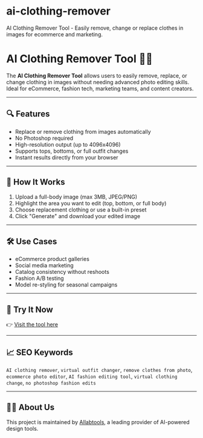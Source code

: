 # ai-clothing-remover
AI Clothing Remover Tool - Easily remove, change or replace clothes in images for ecommerce and marketing.
# AI Clothing Remover Tool 👕✨

The **AI Clothing Remover Tool** allows users to easily remove, replace, or change clothing in images without needing advanced photo editing skills. Ideal for eCommerce, fashion tech, marketing teams, and content creators.

---

## 🔍 Features

- Replace or remove clothing from images automatically  
- No Photoshop required  
- High-resolution output (up to 4096x4096)  
- Supports tops, bottoms, or full outfit changes  
- Instant results directly from your browser

---

## 📸 How It Works

1. Upload a full-body image (max 3MB, JPEG/PNG)
2. Highlight the area you want to edit (top, bottom, or full body)
3. Choose replacement clothing or use a built-in preset
4. Click "Generate" and download your edited image

---

## 🛠 Use Cases

- eCommerce product galleries  
- Social media marketing  
- Catalog consistency without reshoots  
- Fashion A/B testing  
- Model re-styling for seasonal campaigns

---

## 🔗 Try It Now

👉 [Visit the tool here](https://www.ailabtools.com/features/clothing-remover-ai-tool)

---

## 📈 SEO Keywords

`AI clothing remover`, `virtual outfit changer`, `remove clothes from photo`, `ecommerce photo editor`, `AI fashion editing tool`, `virtual clothing change`, `no photoshop fashion edits`

---

## 👨‍💻 About Us

This project is maintained by [AIlabtools](https://www.ailabtools.com), a leading provider of AI-powered design tools.
